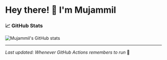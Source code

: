 # Hey there! 👋 I'm Mujammil

### 📈 **GitHub Stats**
![Mujammil's GitHub stats](https://github-readme-stats.vercel.app/api?username=Mujammil-ios&show_icons=true&theme=vision-friendly-dark&hide_border=true)

---

*Last updated: Whenever GitHub Actions remembers to run* 🦥
